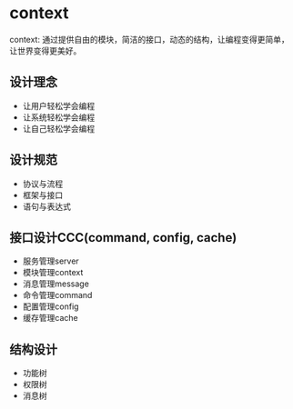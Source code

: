# context
context: 通过提供自由的模块，简洁的接口，动态的结构，让编程变得更简单，让世界变得更美好。

## 设计理念
* 让用户轻松学会编程
* 让系统轻松学会编程
* 让自己轻松学会编程

## 设计规范
* 协议与流程
* 框架与接口
* 语句与表达式

## 接口设计CCC(command, config, cache)
* 服务管理server
* 模块管理context
* 消息管理message
* 命令管理command
* 配置管理config
* 缓存管理cache

## 结构设计
* 功能树
* 权限树
* 消息树

